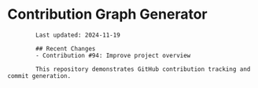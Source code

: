 # Contribution Graph Generator
            
            Last updated: 2024-11-19
            
            ## Recent Changes
            - Contribution #94: Improve project overview
            
            This repository demonstrates GitHub contribution tracking and commit generation.
        